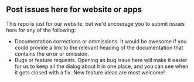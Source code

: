 ## Post issues here for website or apps
This repo is just for our website, but we'd encourage you to submit issues here for any of the following:
- Documentation corrections or ommissions.  It would be awesome if you could provide a link to the relevant heading of the documentation that contains the error or omission. 
- Bugs or feature requests. Opening an bug issue here will make it easier for us to keep all the dialog about it in one place, and you can see when it gets closed with a fix. New feature ideas are most welcome!
